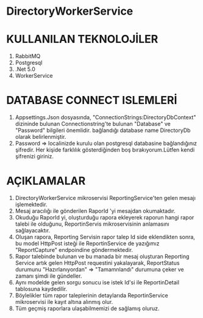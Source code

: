 # DirectoryWorkerService

# KULLANILAN TEKNOLOJİLER
1.  RabbitMQ
2.  Postgresql
3.  .Net 5.0
4.  WorkerService

# DATABASE CONNECT ISLEMLERİ
1.  Appsettings.Json dosyasında, "ConnectionStrings:DirectoryDbContext" dizininde bulunan Connectionstring'te bulunan "Database" ve "Password" bilgileri önemlidir.
bağlandığı database name DirectoryDb olarak belirlenmiştir.
2.  Password => localinizde kurulu olan postgresql databasine bağlandığınız şifredir. Her kişide farklılık gösterdiğinden boş bırakıyorum.Lütfen kendi şifrenizi giriniz.

# AÇIKLAMALAR
1.  DirectoryWorkerService mikroservisi ReportingService'ten gelen mesajı işlemektedir.
2.  Mesaj aracılığı ile gönderilen RaporId 'yi mesajdan okumaktadır.
3.  Okuduğu RaporId yi, oluşturduğu rapora ekleyerek raporun hangi rapor talebi ile olduğunu, ReportinServis mikroservisinin anlamasını sağlayacaktır.
4.  Oluşan rapora, Reporting Servisin rapor talep Id side eklendikten sonra, bu model HttpPost isteği ile ReportinService de yazığımız "ReportCapture" endpoindine göndermektedir.
5.  Rapor talebinde bulunan ve bu manada bir mesaj oluşturan Reporting Service artık gelen HttpPost requestini yakalayarak, ReportStatus durumunu "Hazırlanıyordan" => "Tamamnlandı" durumuna çeker ve zamanı şimdi ile gündeller.
6.  Aynı modelde gelen sorgu sonucu ise istek Id'si ile ReportinDetail tablosuna kaydedilir.
7.  Böylelikler tüm rapor taleplerinin detaylarıda ReportinService mikroservisi ile kayıt altına alınmış olur.
8.  Tüm geçmiş raporlara ulaşabilmemizi de sağlamış oluruz.
